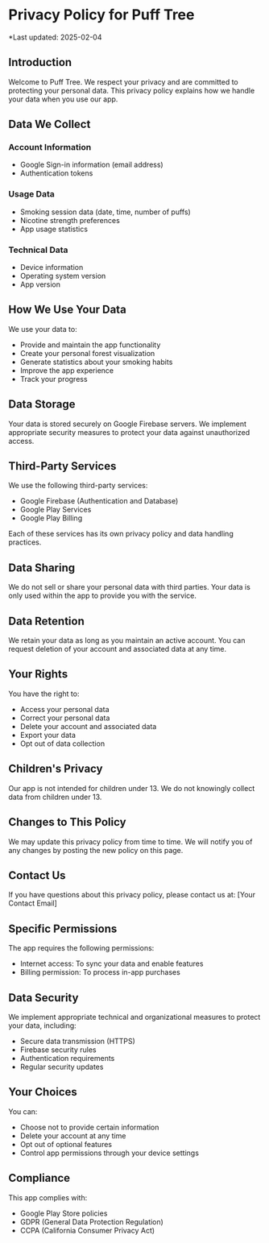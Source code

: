 # Privacy Policy for Puff Tree

*Last updated: 2025-02-04

## Introduction

Welcome to Puff Tree. We respect your privacy and are committed to protecting your personal data. This privacy policy explains how we handle your data when you use our app.

## Data We Collect

### Account Information
- Google Sign-in information (email address)
- Authentication tokens

### Usage Data
- Smoking session data (date, time, number of puffs)
- Nicotine strength preferences
- App usage statistics

### Technical Data
- Device information
- Operating system version
- App version

## How We Use Your Data

We use your data to:
- Provide and maintain the app functionality
- Create your personal forest visualization
- Generate statistics about your smoking habits
- Improve the app experience
- Track your progress

## Data Storage

Your data is stored securely on Google Firebase servers. We implement appropriate security measures to protect your data against unauthorized access.

## Third-Party Services

We use the following third-party services:
- Google Firebase (Authentication and Database)
- Google Play Services
- Google Play Billing

Each of these services has its own privacy policy and data handling practices.

## Data Sharing

We do not sell or share your personal data with third parties. Your data is only used within the app to provide you with the service.

## Data Retention

We retain your data as long as you maintain an active account. You can request deletion of your account and associated data at any time.

## Your Rights

You have the right to:
- Access your personal data
- Correct your personal data
- Delete your account and associated data
- Export your data
- Opt out of data collection

## Children's Privacy

Our app is not intended for children under 13. We do not knowingly collect data from children under 13.

## Changes to This Policy

We may update this privacy policy from time to time. We will notify you of any changes by posting the new policy on this page.

## Contact Us

If you have questions about this privacy policy, please contact us at:
[Your Contact Email]

## Specific Permissions

The app requires the following permissions:
- Internet access: To sync your data and enable features
- Billing permission: To process in-app purchases

## Data Security

We implement appropriate technical and organizational measures to protect your data, including:
- Secure data transmission (HTTPS)
- Firebase security rules
- Authentication requirements
- Regular security updates

## Your Choices

You can:
- Choose not to provide certain information
- Delete your account at any time
- Opt out of optional features
- Control app permissions through your device settings

## Compliance

This app complies with:
- Google Play Store policies
- GDPR (General Data Protection Regulation)
- CCPA (California Consumer Privacy Act) 
